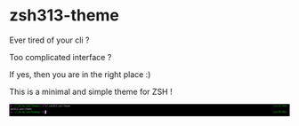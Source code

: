 # zsh313-theme

Ever tired of your cli ?

Too complicated interface ?

If yes, then you are in the right place :)

This is a minimal and simple theme for ZSH !

![alt text](screenshot.png)
